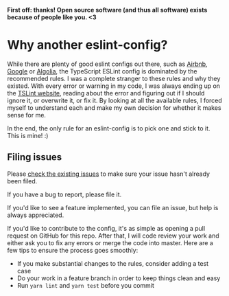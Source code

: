 **First off: thanks! Open source software (and thus all software) exists because of people like you. <3**

# Why another eslint-config?

While there are plenty of good eslint configs out there, such as [Airbnb](npmjs.com/package/eslint-config-airbnb-base), [Google](npmjs.com/package/eslint-config-google) or [Algolia](npmjs.com/package/eslint-config-algolia), the TypeScript ESLint config is dominated by the recommended rules. I was a complete stranger to these rules and why they existed. With every error or warning in my code, I was always ending up on the [TSLint website](https://palantir.github.io/tslint/), reading about the error and figuring out if I should ignore it, or overwrite it, or fix it. By looking at all the available rules, I forced myself to understand each and make my own decision for whether it makes sense for me.

In the end, the only rule for an eslint-config is to pick one and stick to it. This is mine! :)

## Filing issues

Please [check the existing issues](https://github.com/tricinel/eslint-config-frontwerk-typescript/issues) to make sure your issue hasn't already been filed.

If you have a bug to report, please file it.

If you'd like to see a feature implemented, you can file an issue, but help is always appreciated.

If you'd like to contribute to the config, it's as simple as opening a pull request on GitHub for this repo. After that, I will code review your work and either ask you to fix any errors or merge the code into master. Here are a few tips to ensure the process goes smoothly:

- If you make substantial changes to the rules, consider adding a test case
- Do your work in a feature branch in order to keep things clean and easy
- Run `yarn lint` and `yarn test` before you commit
